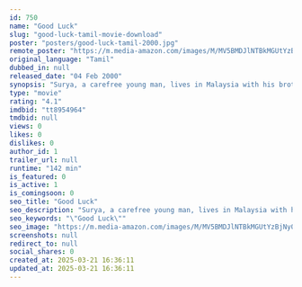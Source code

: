 ```yaml
---
id: 750
name: "Good Luck"
slug: "good-luck-tamil-movie-download"
poster: "posters/good-luck-tamil-2000.jpg"
remote_poster: "https://m.media-amazon.com/images/M/MV5BMDJlNTBkMGUtYzBjNy00ZmExLTg1YWQtMTI1MWU2MGJmMmNkXkEyXkFqcGdeQXVyMjA4OTI5NDQ@._V1_SX300.jpg"
original_language: "Tamil"
dubbed_in: null
released_date: "04 Feb 2000"
synopsis: "Surya, a carefree young man, lives in Malaysia with his brother and sister-in-law. He falls in love with Priya, a dancer, but problems ensue in their love life when she learns that he has a daughter."
type: "movie"
rating: "4.1"
imdbid: "tt8954964"
tmdbid: null
views: 0
likes: 0
dislikes: 0
author_id: 1
trailer_url: null
runtime: "142 min"
is_featured: 0
is_active: 1
is_comingsoon: 0
seo_title: "Good Luck"
seo_description: "Surya, a carefree young man, lives in Malaysia with his brother and sister-in-law. He falls in love with Priya, a dancer, but problems ensue in their love life when she learns that he has a daughter."
seo_keywords: "\"Good Luck\""
seo_image: "https://m.media-amazon.com/images/M/MV5BMDJlNTBkMGUtYzBjNy00ZmExLTg1YWQtMTI1MWU2MGJmMmNkXkEyXkFqcGdeQXVyMjA4OTI5NDQ@._V1_SX300.jpg"
screenshots: null
redirect_to: null
social_shares: 0
created_at: 2025-03-21 16:36:11
updated_at: 2025-03-21 16:36:11
---
```


